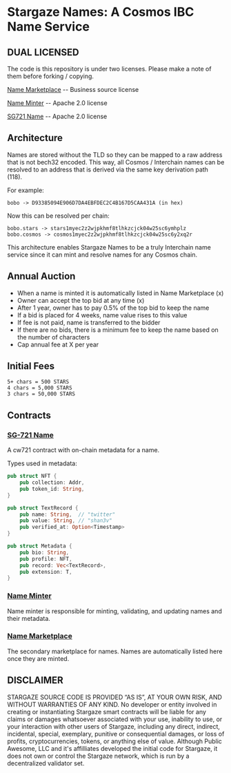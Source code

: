 # Stargaze Names: A Cosmos IBC Name Service

## DUAL LICENSED

The code is this repository is under two licenses. Please make a note of them before forking / copying.

[Name Marketplace](./contracts/marketplace/LICENSE) -- Business source license

[Name Minter](./contracts/name-minter/LICENSE) -- Apache 2.0 license

[SG721 Name](./contracts/sg721-name/LICENSE) -- Apache 2.0 license

## Architecture

Names are stored without the TLD so they can be mapped to a raw address that is not bech32 encoded. This way, all Cosmos / Interchain names can be resolved to an address that is derived via the same key derivation path (118).

For example:

```
bobo -> D93385094E906D7DA4EBFDEC2C4B167D5CAA431A (in hex)
```

Now this can be resolved per chain:

```
bobo.stars -> stars1myec2z2wjpkhmf8tlhkzcjck04w25sc6ymhplz
bobo.cosmos -> cosmos1myec2z2wjpkhmf8tlhkzcjck04w25sc6y2xq2r
```

This architecture enables Stargaze Names to be a truly Interchain name service since it can mint and resolve names for any Cosmos chain.

## Annual Auction

- When a name is minted it is automatically listed in Name Marketplace (x)
- Owner can accept the top bid at any time (x)
- After 1 year, owner has to pay 0.5% of the top bid to keep the name
- If a bid is placed for 4 weeks, name value rises to this value
- If fee is not paid, name is transferred to the bidder
- If there are no bids, there is a minimum fee to keep the name based on the number of characters
- Cap annual fee at X per year

## Initial Fees

```
5+ chars = 500 STARS
4 chars = 5,000 STARS
3 chars = 50,000 STARS
```

## Contracts

### [SG-721 Name](./contracts/sg721-name/README.md)

A cw721 contract with on-chain metadata for a name.

Types used in metadata:

```rs
pub struct NFT {
    pub collection: Addr,
    pub token_id: String,
}

pub struct TextRecord {
    pub name: String,  // "twitter"
    pub value: String, // "shan3v"
    pub verified_at: Option<Timestamp>
}
```

```rs
pub struct Metadata {
    pub bio: String,
    pub profile: NFT,
    pub record: Vec<TextRecord>,
    pub extension: T,
}
```

### [Name Minter](./contracts/name-minter/README.md)

Name minter is responsible for minting, validating, and updating names and their metadata.

### [Name Marketplace](./contracts/marketplace/README.md)

The secondary marketplace for names. Names are automatically listed here once they are minted.

## DISCLAIMER

STARGAZE SOURCE CODE IS PROVIDED “AS IS”, AT YOUR OWN RISK, AND WITHOUT WARRANTIES OF ANY KIND. No developer or entity involved in creating or instantiating Stargaze smart contracts will be liable for any claims or damages whatsoever associated with your use, inability to use, or your interaction with other users of Stargaze, including any direct, indirect, incidental, special, exemplary, punitive or consequential damages, or loss of profits, cryptocurrencies, tokens, or anything else of value. Although Public Awesome, LLC and it's affilliates developed the initial code for Stargaze, it does not own or control the Stargaze network, which is run by a decentralized validator set.
